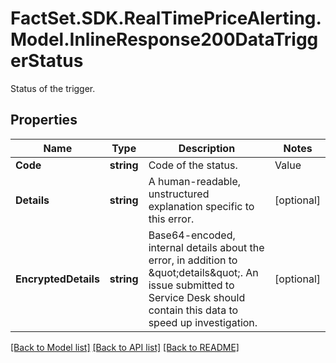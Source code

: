 # FactSet.SDK.RealTimePriceAlerting.Model.InlineResponse200DataTriggerStatus
Status of the trigger.

## Properties

Name | Type | Description | Notes
------------ | ------------- | ------------- | -------------
**Code** | **string** | Code of the status. | Value | Description | | - -- | - -- | | active | The trigger is active and trigger conditions are evaluated. | | inactive | The trigger is inactive and conditions do not generate alerts | | error | The trigger is in an error state, error details are noted in \&quot;details\&quot; |   | [optional] 
**Details** | **string** | A human-readable, unstructured explanation specific to this error. | [optional] 
**EncryptedDetails** | **string** | Base64-encoded, internal details about the error, in addition to \&quot;details\&quot;. An issue submitted to Service Desk should contain this data to speed up investigation. | [optional] 

[[Back to Model list]](../README.md#documentation-for-models) [[Back to API list]](../README.md#documentation-for-api-endpoints) [[Back to README]](../README.md)

